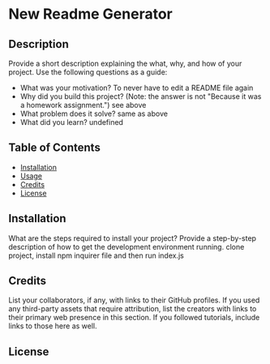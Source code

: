 # New Readme Generator

## Description
Provide a short description explaining the what, why, and how of your project. Use the following questions as a guide:
- What was your motivation? To never have to edit a README file again
- Why did you build this project? (Note: the answer is not "Because it was a homework assignment.") see above
- What problem does it solve? same as above
- What did you learn? undefined

## Table of Contents 
- [Installation](#installation)
- [Usage](#usage)
- [Credits](#credits)
- [License](#license)

## Installation

What are the steps required to install your project? Provide a step-by-step description of how to get the development environment running.
clone project, install npm inquirer file and then run index.js

## Credits
List your collaborators, if any, with links to their GitHub profiles.
If you used any third-party assets that require attribution, list the creators with links to their primary web presence in this section.
If you followed tutorials, include links to those here as well.
## License

  
